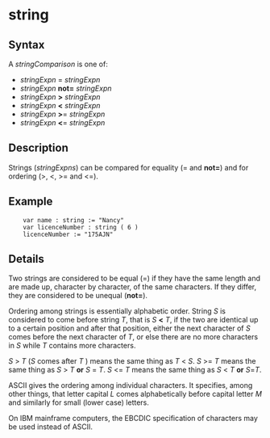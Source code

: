 
# string

## Syntax
A _stringComparison_ is one of:   
-  _stringExpn_ = _stringExpn_   
-  _stringExpn_ **not=** _stringExpn_   
-  _stringExpn_ **>** _stringExpn_   
-  _stringExpn_ **<** _stringExpn_   
-  _stringExpn_ **>**= _stringExpn_   
-  _stringExpn_ **<**= _stringExpn_

## Description
Strings (_stringExpns_) can be compared for equality (= and **not=**) and for ordering (>, <, >= and <=).


## Example


        var name : string := "Nancy"
        var licenceNumber : string ( 6 )
        licenceNumber := "175AJN"
## Details
Two strings are considered to be equal (=) if they have the same length and are made up, character by character, of the same characters. If they differ,  they are considered to be unequal (**not=**).

Ordering among strings is essentially alphabetic order. String _S_ is considered to come before string _T_, that is _S_ **<** _T_, if the two are identical up to a certain position and after that position, either the next character of _S_ comes before the next character of _T_, or else there are no more characters in _S_ while _T_ contains more characters.

_S_ > _T_ (_S_ comes after _T_ ) means the same thing as _T_ < _S_. _S_ >= _T_ means the same thing as _S_ > _T_ **or** _S_ = _T_. _S_ <= _T_ means the same thing as _S_ < _T_ **or** _S_=_T_.

ASCII gives the ordering among individual characters. It specifies, among other things, that letter capital _L_  comes alphabetically before capital letter _M_ and similarly for small (lower case) letters.

On IBM mainframe computers, the EBCDIC specification of characters may be used instead of ASCII.

